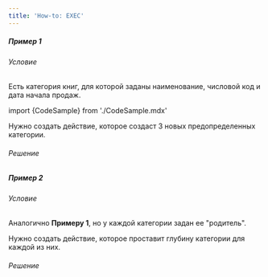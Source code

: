 ```yaml
---
title: 'How-to: EXEC'
---
```


##### Пример 1

###### Условие

Есть категория книг, для которой заданы наименование, числовой код и дата начала продаж.

import {CodeSample} from './CodeSample.mdx'

<CodeSample url="https://ru-documentation.lsfusion.org/sample?file=UseCaseExec&block=sample1"/>

Нужно создать действие, которое создаст 3 новых предопределенных категории.

###### Решение

<CodeSample url="https://ru-documentation.lsfusion.org/sample?file=UseCaseExec&block=solution1"/>

##### Пример 2

###### Условие

Аналогично **Примеру 1**, но у каждой категории задан ее "родитель".

<CodeSample url="https://ru-documentation.lsfusion.org/sample?file=UseCaseExec&block=sample2"/>

Нужно создать действие, которое проставит глубину категории для каждой из них.

###### Решение

<CodeSample url="https://ru-documentation.lsfusion.org/sample?file=UseCaseExec&block=solution2"/>
